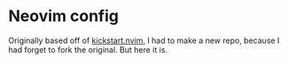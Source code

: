 # Neovim config

Originally based off of [kickstart.nvim](https://github.com/nvim-lua/kickstart.nvim),
I had to make a new repo, because I had forget to fork the original. But here it is.
